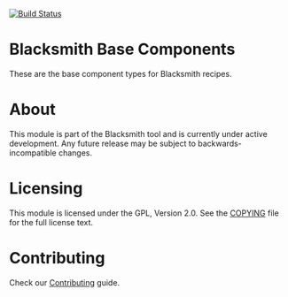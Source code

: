 [![Build Status](https://api.travis-ci.org/bitnami/blacksmith-base-components.svg?branch=master)](http://travis-ci.org/bitnami/blacksmith-base-components)

# Blacksmith Base Components

These are the base component types for Blacksmith recipes.

# About

This module is part of the Blacksmith tool and is currently under active development. Any future release may be subject to backwards-incompatible changes.

# Licensing

This module is licensed under the GPL, Version 2.0. See the [COPYING](COPYING) file for the full license text.

# Contributing

Check our [Contributing](CONTRIBUTING.md) guide.
